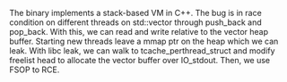 The binary implements a stack-based VM in C++. The bug is in race condition on different threads on std::vector through push\_back and pop\_back. With this, we can read and write relative to the vector heap buffer. Starting new threads leave a mmap ptr on the heap which we can leak. With libc leak, we can walk to tcache\_perthread\_struct and modify freelist head to allocate the vector buffer over IO\_stdout. Then, we use FSOP to RCE.
